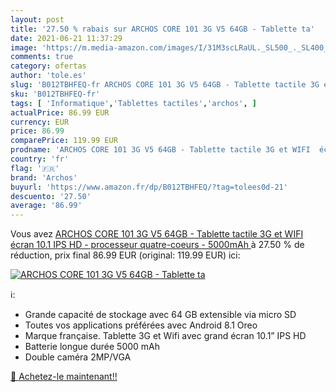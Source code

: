 ```yaml
---
layout: post
title: '27.50 % rabais sur ARCHOS CORE 101 3G V5 64GB - Tablette ta'
date: 2021-06-21 11:37:29
image: 'https://m.media-amazon.com/images/I/31M3scLRaUL._SL500_._SL400_.jpg'
comments: true
category: ofertas
author: 'tole.es'
slug: 'B012TBHFEQ-fr ARCHOS CORE 101 3G V5 64GB - Tablette tactile 3G et WIFI...'
sku: 'B012TBHFEQ-fr'
tags: [ 'Informatique','Tablettes tactiles','archos', ]
actualPrice: 86.99 EUR
currency: EUR
price: 86.99
comparePrice: 119.99 EUR
prodname: 'ARCHOS CORE 101 3G V5 64GB - Tablette tactile 3G et WIFI  écran 10.1   IPS HD - processeur quatre-coeurs - 5000mAh '
country: 'fr'
flag: '🇫🇷'
brand: 'Archos'
buyurl: 'https://www.amazon.fr/dp/B012TBHFEQ/?tag=tolees0d-21'
descuento: '27.50'
average: '86.99'
---
```


Vous avez [ARCHOS CORE 101 3G V5 64GB - Tablette tactile 3G et WIFI  écran 10.1   IPS HD - processeur quatre-coeurs - 5000mAh ](https://www.amazon.fr/dp/B012TBHFEQ/?tag=tolees0d-21)  à  27.50 % de réduction, prix final  86.99 EUR (original: 119.99 EUR) ici:

[![ARCHOS CORE 101 3G V5 64GB - Tablette ta](https://m.media-amazon.com/images/I/31M3scLRaUL._SL500_._SL400_.jpg)](https://www.amazon.fr/dp/B012TBHFEQ/?tag=tolees0d-21)

ℹ️:

- Grande capacité de stockage avec 64 GB extensible via micro SD
- Toutes vos applications préférées avec Android 8.1 Oreo
- Marque française. Tablette 3G et Wifi avec grand écran 10.1” IPS HD
- Batterie longue durée 5000 mAh
- Double caméra 2MP/VGA

[🛒 Achetez-le maintenant!!](https://www.amazon.fr/dp/B012TBHFEQ/?tag=tolees0d-21)
